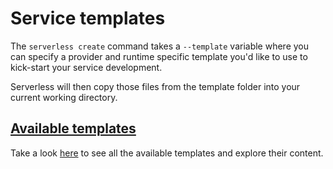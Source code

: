 # Service templates

The `serverless create` command takes a `--template` variable where you can specify a provider and runtime specific
template you'd like to use to kick-start your service development.

Serverless will then copy those files from the template folder into your current working directory.

## [Available templates](/lib/plugins/create/templates)

Take a look [here](/lib/plugins/create/templates) to see all the available templates and explore their content.
